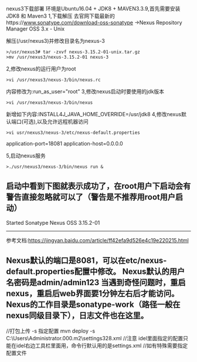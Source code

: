 nexus3下载部署
环境是Ubuntu16.04 + JDK8 + MAVEN3.3.9,首先需要安装 JDK8 和 Maven3
1,下载解压
去官网下载最新的https://www.sonatype.com/download-oss-sonatype
->Nexus Repository Manager OSS 3.x - Unix

解压(/usr/nexus3)并修改目录名为nexus-3
```
>/usr/nexus3# tar -zxvf nexus-3.15.2-01-unix.tar.gz
>mv /usr/nexus3/nexus-3.15.2-01 nexus-3
```

2,修改nexus的运行用户为root
```
>vi /usr/nexus3/nexus-3/bin/nexus.rc
```
内容修改为:run_as_user="root"
3,修改nexus启动时要使用的jdk版本
```
>vi /usr/nexus3/nexus-3/bin/nexus
```
新增如下内容:INSTALL4J_JAVA_HOME_OVERRIDE=/usr/jdk8
4,修改nexus默认端口(可选),以及允许远程机器访问
```
>vi usr/nexus3/nexus-3/etc/nexus-default.properties
```
application-port=18081
application-host=0.0.0.0

5,启动nexus服务
```
>./usr/nexus3/nexus-3/bin/nexus run &
```
启动中看到下图就表示成功了，在root用户下启动会有警告直接忽略就可以了（警告是不推荐用root用户启动）
-------------------------------------------------

Started Sonatype Nexus OSS 3.15.2-01

-------------------------------------------------
参考文档:https://jingyan.baidu.com/article/ff42efa9d526e4c19e220215.html

Nexus默认的端口是8081，可以在etc/nexus-default.properties配置中修改。
Nexus默认的用户名密码是admin/admin123
当遇到奇怪问题时，重启nexus，重启后web界面要1分钟左右后才能访问。
Nexus的工作目录是sonatype-work（路径一般在nexus同级目录下），日志文件也在这里。
---------------------

//打包上传 -s 指定配置
mvn deploy -s C:\Users\Administrator.000\.m2\settings328.xml
//注意 idel里面指定的配置只能在idel右边工具栏里面用，命令行默认用的是settings.xml
//如有特殊需要指定配置文件
